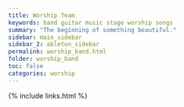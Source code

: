 ```yaml
---
title: Worship Team
keywords: band guitar music stage worship songs
summary: "The beginning of something beautiful."
sidebar: main_sidebar
sidebar_2: ableton_sidebar
permalink: worship_band.html
folder: worship_band
toc: false
categories: worship
---
```


{% include links.html %}
